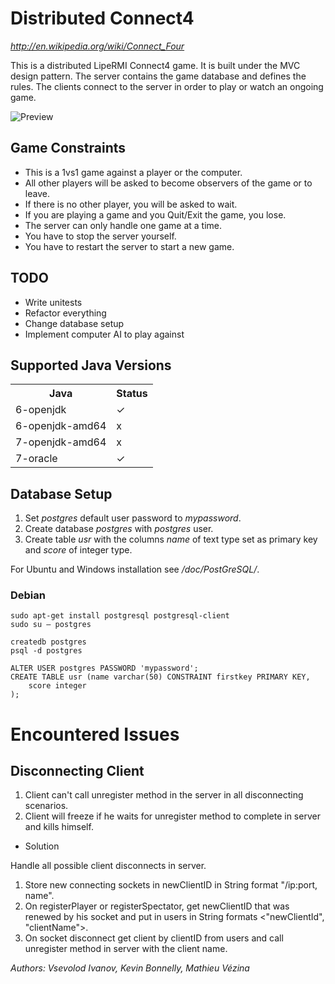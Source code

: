 # Distributed Connect4

*http://en.wikipedia.org/wiki/Connect_Four*

This is a distributed LipeRMI Connect4 game. It is built under the MVC design pattern. The server contains the game database and defines the rules. The clients connect to the server in order to play or watch an ongoing game.

![Preview](https://raw.githubusercontent.com/sevaivanov/connect4/master/src/img/preview.png)

## Game Constraints

* This is a 1vs1 game against a player or the computer.
* All other players will be asked to become observers of the game or to leave.
* If there is no other player, you will be asked to wait.
* If you are playing a game and you Quit/Exit the game, you lose.
* The server can only handle one game at a time.
* You have to stop the server yourself.
* You have to restart the server to start a new game.

## TODO

* Write unitests
* Refactor everything
* Change database setup
* Implement computer AI to play against

## Supported Java Versions

<table>
  <tr>
    <th>Java</th><th>Status</th>
  </tr>
  <tr>
    <td>6-openjdk</td><td>✓</td>
  </tr>
  <tr>
    <td>6-openjdk-amd64</td><td>x</td>
  </tr>
  <tr>
    <td>7-openjdk-amd64</td><td>x</td>
  </tr>
  <tr>
    <td>7-oracle</td><td>✓</td>
  </tr>
</table>

## Database Setup

1. Set *postgres* default user password to *mypassword*.
2. Create database *postgres* with *postgres* user.
3. Create table *usr* with the columns *name* of text type set as primary key and *score* of integer type.

For Ubuntu and Windows installation see */doc/PostGreSQL/*.

### Debian

    sudo apt-get install postgresql postgresql-client
    sudo su – postgres
    
    createdb postgres
    psql -d postgres
    
    ALTER USER postgres PASSWORD 'mypassword';
    CREATE TABLE usr (name varchar(50) CONSTRAINT firstkey PRIMARY KEY,
        score integer
    );

# Encountered Issues

## Disconnecting Client

1. Client can't call unregister method in the server in all disconnecting scenarios.
2. Client will freeze if he waits for unregister method to complete in server and kills himself.

* Solution

Handle all possible client disconnects in server.

1. Store new connecting sockets in newClientID in String format "/ip:port, name".
2. On registerPlayer or registerSpectator, get newClientID that was renewed by his socket and put in users in String formats <"newClientId", "clientName">.
3. On socket disconnect get client by clientID from users and call unregister method in server with the client name.

*Authors: Vsevolod Ivanov, Kevin Bonnelly, Mathieu Vézina*

